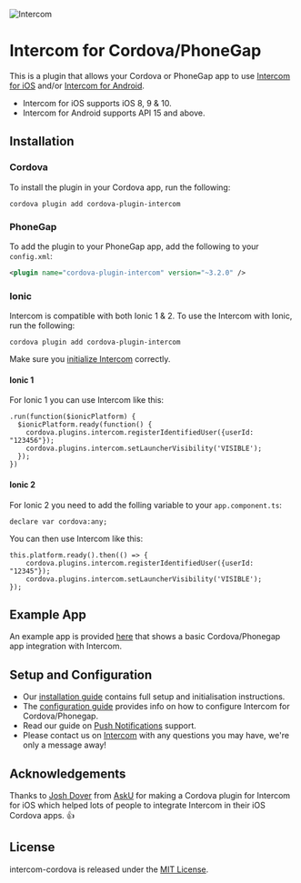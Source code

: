 ![Intercom](Example/www/img/Intercom_logo-github.png)

# Intercom for Cordova/PhoneGap

This is a plugin that allows your Cordova or PhoneGap app to use [Intercom for iOS](https://github.com/intercom/intercom-ios) and/or [Intercom for Android](https://github.com/intercom/intercom-android).

* Intercom for iOS supports iOS 8, 9 & 10.
* Intercom for Android supports API 15 and above.

## Installation

### Cordova

To install the plugin in your Cordova app, run the following:
```script
cordova plugin add cordova-plugin-intercom
```
### PhoneGap

To add the plugin to your PhoneGap app, add the following to your `config.xml`:
```xml
<plugin name="cordova-plugin-intercom" version="~3.2.0" />
```
### Ionic

Intercom is compatible with both Ionic 1 & 2. To use the Intercom with Ionic, run the following:
```script
cordova plugin add cordova-plugin-intercom
```
Make sure you [initialize Intercom](https://developers.intercom.com/docs/cordova-phonegap-installation#section-step-2-initialize-intercom) correctly.
#### Ionic 1
For Ionic 1 you can use Intercom like this:
```
.run(function($ionicPlatform) {
  $ionicPlatform.ready(function() {
    cordova.plugins.intercom.registerIdentifiedUser({userId: "123456"});
    cordova.plugins.intercom.setLauncherVisibility('VISIBLE');
  });
})
```


#### Ionic 2
For Ionic 2 you need to add the folling variable to your `app.component.ts`:

`declare var cordova:any;`

You can then use Intercom like this:

```
this.platform.ready().then(() => {
    cordova.plugins.intercom.registerIdentifiedUser({userId: "12345"});
    cordova.plugins.intercom.setLauncherVisibility('VISIBLE');
});
```

## Example App

An example app is provided [here](https://github.com/intercom/intercom-cordova/tree/master/Example) that shows a basic Cordova/Phonegap app integration with Intercom.

## Setup and Configuration

* Our [installation guide](https://developers.intercom.com/docs/cordova-phonegap-installation) contains full setup and initialisation instructions.
* The [configuration guide](https://developers.intercom.com/docs/cordova-phonegap-configuration) provides info on how to configure Intercom for Cordova/Phonegap.
* Read our guide on [Push Notifications](https://developers.intercom.com/docs/cordova-phonegap-push-notifications) support.
* Please contact us on [Intercom](https://www.intercom.com/) with any questions you may have, we're only a message away!


## Acknowledgements

Thanks to [Josh Dover](https://github.com/joshdover) from [AskU](http://www.asku.co/) for making a Cordova plugin for Intercom for iOS which helped lots of people to integrate Intercom in their iOS Cordova apps. 👍

## License

intercom-cordova is released under the [MIT License](http://www.opensource.org/licenses/MIT).
